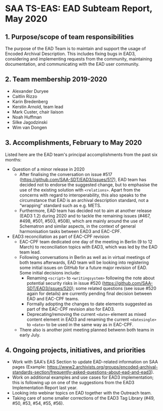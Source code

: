 # SAA TS-EAS: EAD Subteam Report, May 2020

## 1. Purpose/scope of team responsibilities

The purpose of the EAD Team is to maintain and support the usage of Encoded Archival Description. This includes fixing bugs in EAD3, considering and implementing requests from the community, maintaining documentation, and communicating with the EAD user community.

## 2. Team membership 2019-2020
- Alexander Duryee
- Caitlin Rizzo
- Karin Bredenberg
- Kerstin Arnold, team lead
- Mark Custer, chair liaison
- Noah Huffman
- Silke Jagodzinski
- Wim van Dongen

## 3. Accomplishments, February to May 2020

Listed here are the EAD team's principal accomplishments from the past six months:

- Question of a minor release in 2020
  - After finalising the conversation on issue #517 (https://github.com/SAA-SDT/EAD3/issues/517), EAD team has decided not to  endorse the suggested change, but to emphasise the use of the existing solution with `<relations>`. Apart from the concerns with regard to interoperability, this also speaks to the circumstance that EAD is an archival description standard, not a “wrapping” standard such as e.g. METS.
  - Furthermore, EAD team has decided not to aim at another release (EAD3 1.2) during 2020 and to tackle the remaining issues (#467, #498, #501, #503, #508), which are mainly around the use of Schematron and similar aspects, in the context of general harmonisation tasks between EAD3 and EAC-CPF.
- EAD3 reconciliation as part of EAC-CPF revision
  - EAC-CPF team dedicated one day of the meeting in Berlin (9 to 12 March) to reconciliation topics with EAD3, which was led by the EAD team lead.
  - Following conversations in Berlin as well as in virtual meetings of both teams afterwards, EAD team will be looking into registering some initial issues on GitHub for a future major revision of EAD. Some initial decisions include:
    - Renaming `<script>` to `<writingsystem>` following the note about potential security risks in issue #520 (https://github.com/SAA-SDT/EAD3/issues/520); some related questions (see issue #520 again for details) are currently pending final decision between EAD and EAC-CPF teams.
    - Formally adopting the changes to date elements suggested as part of the EAC-CPF revision also for EAD3.
    - Deprecating/removing the current `<date>` element as mixed content element in EAD3 and renaming the current `<datesingle>` to `<date>` to be used in the same way as in EAC-CPF.
  - There also is another joint meeting planned betwenn both teams in early July.
 
## 4. Ongoing projects, initiatives, and priorities

- Work with SAA's EAS Section to update EAD-related information on SAA pages (Example: https://www2.archivists.org/groups/encoded-archival-standards-section/frequently-asked-questions-about-ead-and-ead3).
- Work on additional examples and use cases for EAD3 implementation; this is following up on one of the suggestions from the EAD3 Implementation Report last year.
- Looking into webinar topics on EAD together with the Outreach team.
- Taking care of some smaller corrections of the EAD3 Tag Library (#49, #50, #53, #54, #55, #56).
